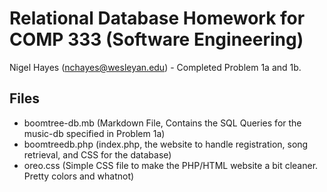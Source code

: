 # Relational Database Homework for COMP 333 (Software Engineering)

Nigel Hayes (nchayes@wesleyan.edu) - Completed Problem 1a and 1b.

## Files

- boomtree-db.mb (Markdown File, Contains the SQL Queries for the music-db specified in Problem 1a)
- boomtreedb.php (index.php, the website to handle registration, song retrieval, and CSS for the database)
- oreo.css (Simple CSS file to make the PHP/HTML website a bit cleaner. Pretty colors and whatnot)